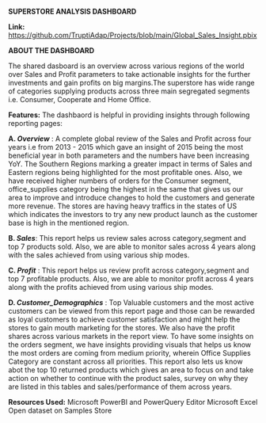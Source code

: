**SUPERSTORE ANALYSIS DASHBOARD**

**Link:** https://github.com/TruptiAdap/Projects/blob/main/Global_Sales_Insight.pbix

**ABOUT THE DASHBOARD**

The shared dasboard is an overview across various regions of the world over Sales and Profit parameters to take actionable insights for the further investments and gain profits on big margins.The superstore has wide range of categories supplying products across three main segregated segments i.e. Consumer, Cooperate and Home Office.

**Features:**
The dashbaord is helpful in providing insights through following reporting pages:

**A. *Overview*** : A complete global review of the Sales and Profit across four years i.e from 2013 - 2015 which gave an insight of 2015 being the most beneficial year in both parameters and the numbers have been increasing YoY. The Southern Regions marking a greater impact in terms of Sales and Eastern regions being highlighted for the most profitable ones. Also, we have received higher numbers of orders for the Consumer segment, office_supplies category being the highest in the same that gives us our area to improve and introduce changes to hold the customers and generate more revenue. The stores are having heavy traffics in the states of US which indicates the investors to try any new product launch as the customer base is high in the mentioned region.

**B. *Sales***: This report helps us review sales across category,segment and top 7 products sold. Also, we are able to monitor sales across 4 years along with the sales achieved from using various ship modes.

**C. *Profit*** : This report helps us review profit across category,segment and top 7 profitable products. Also, we are able to monitor profit across 4 years along with the profits achieved from using various ship modes.

**D. *Customer_Demographics*** : Top Valuable customers and the most active customers can be viewed from this report page and those can be rewarded as loyal customers to achieve customer satisfaction and might help the stores to gain mouth marketing for the stores. We also have the profit shares across various markets in the report view. To have some insights on the orders segment, we have insights providing visuals that helps us know the most orders are coming from medium priority, wherein Office Supplies Category are constant across all priorities. This report also lets us know abot the top 10 returned products which gives an area to focus on and take action on whether to continue with the product sales, survey on why they are listed in this tables and sales/performance of them across years.

**Resources Used:** Microsoft PowerBI and PowerQuery Editor Microsoft Excel Open dataset on Samples Store
